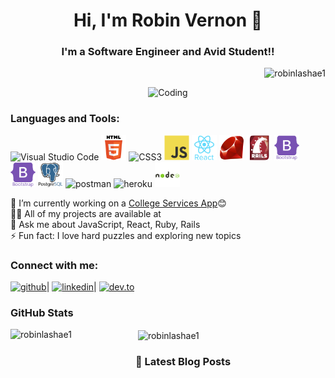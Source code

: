 <h1 align="center"> Hi, I'm Robin Vernon 👋 </h1>

<h3 align="center">I'm a Software Engineer and Avid Student!! </h3>
<p align="right"> <img src="https://komarev.com/ghpvc/?username=robinlashae1&label=Profile%20views&color=0e75b6&style=flat" alt="robinlashae1" /> </p>
<p align="center">
<img  alt ="Coding" width="400" src="https://c.tenor.com/GfSX-u7VGM4AAAAC/coding.gif">
</p>
<h3 align="left"> Languages and Tools:</h3>
<p align="left"><img alt="Visual Studio Code" width="40" height="40" src="https://cdn.icon-icons.com/icons2/2107/PNG/512/file_type_vscode_icon_130084.png">
<img alt="HTML5" width="40" height="40" src="https://raw.githubusercontent.com/devicons/devicon/master/icons/html5/html5-original-wordmark.svg">
<img alt="CSS3" width="40" height="40" src="https://cdn4.iconfinder.com/data/icons/social-media-logos-6/512/121-css3-512.png">
<img alt="JavaScript" width="40" height="40" src="https://raw.githubusercontent.com/devicons/devicon/master/icons/javascript/javascript-original.svg">
<img alt="React" width="40" height="40" src="https://raw.githubusercontent.com/devicons/devicon/master/icons/react/react-original-wordmark.svg">
<img alt="Ruby" width="40" height="40" src="https://raw.githubusercontent.com/devicons/devicon/master/icons/ruby/ruby-original.svg">
<img alt="Rails" width="40" height="40" src="https://raw.githubusercontent.com/devicons/devicon/master/icons/rails/rails-original-wordmark.svg">
<img alt="Bootstraps" width="40" height="40" src="https://raw.githubusercontent.com/devicons/devicon/master/icons/bootstrap/bootstrap-plain-wordmark.svg">
<img alt="Git" width="40" height="40" src="https://raw.githubusercontent.com/devicons/devicon/master/icons/bootstrap/bootstrap-plain-wordmark.svg">
<img alt="postgreSQL" width="40" height="40" src="https://raw.githubusercontent.com/devicons/devicon/master/icons/postgresql/postgresql-original-wordmark.svg">
<img alt="postman" width="40" height="40" src="https://camo.githubusercontent.com/93b32389bf746009ca2370de7fe06c3b5146f4c99d99df65994f9ced0ba41685/68747470733a2f2f7777772e766563746f726c6f676f2e7a6f6e652f6c6f676f732f676574706f73746d616e2f676574706f73746d616e2d69636f6e2e737667">
<img alt="heroku" width="40" height="40" src="https://camo.githubusercontent.com/df12cb598044a3f38efc1f45e3580558c324cf8789b79487125044eeebcc4dee/68747470733a2f2f7777772e766563746f726c6f676f2e7a6f6e652f6c6f676f732f6865726f6b752f6865726f6b752d69636f6e2e737667">
<img alt="nodejs" width="40" height="40" src="https://raw.githubusercontent.com/devicons/devicon/master/icons/nodejs/nodejs-original-wordmark.svg"></p>
🌱 I’m currently working on a <a href="https://github.com/robinlashae1/campus-services-redo">College Services App</a>😊<br/>
👨‍💻 All of my projects are available at <br/>
💬 Ask me about JavaScript, React, Ruby, Rails<br/>
⚡ Fun fact: I love hard puzzles and exploring new topics<br/>
<h3 align="left"> Connect with me:</h3>
<p align="left"> <a href="https://github.com/robinlashae1"><img alt="github" width="30px" src="https://cdn-icons-png.flaticon.com/512/25/25231.png"></a>|
<a href="https://www.linkedin.com/in/robin-vernon/"><img alt="linkedin" width="30px" src="https://cdn-icons-png.flaticon.com/512/174/174857.png"></a>|
<a href="https://dev.to/robinlashae1"><img alt="dev.to" width="30px" src="https://briancaffey.github.io/icons/dev.png"></a></p>


<h3 align="left">GitHub Stats</h3>

  <!-- <img align="left" alt="Robins's GitHub Stats" src="https://github-readme-stats.codestackr.vercel.app/api?username=rob&show_icons=true&hide_border=true" /> -->

<p><img align="left" src="https://github-readme-stats.vercel.app/api/top-langs?username=robinlashae1&show_icons=true&locale=en&layout=compact" alt="robinlashae1" width="200" height="100"/></p>
<p>&nbsp;<img align="center" src="https://github-readme-stats.vercel.app/api?username=robinlashae1&show_icons=true&locale=en" alt="robinlashae1" width="200" height="100"/></p>
<h3 align="left">📕 Latest Blog Posts </h3>
